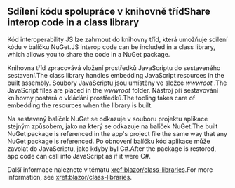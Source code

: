 ## <a name="share-interop-code-in-a-class-library"></a><span data-ttu-id="17c6f-101">Sdílení kódu spolupráce v knihovně tříd</span><span class="sxs-lookup"><span data-stu-id="17c6f-101">Share interop code in a class library</span></span>

<span data-ttu-id="17c6f-102">Kód interoperability JS lze zahrnout do knihovny tříd, která umožňuje sdílení kódu v balíčku NuGet.</span><span class="sxs-lookup"><span data-stu-id="17c6f-102">JS interop code can be included in a class library, which allows you to share the code in a NuGet package.</span></span>

<span data-ttu-id="17c6f-103">Knihovna tříd zpracovává vložení prostředků JavaScriptu do sestaveného sestavení.</span><span class="sxs-lookup"><span data-stu-id="17c6f-103">The class library handles embedding JavaScript resources in the built assembly.</span></span> <span data-ttu-id="17c6f-104">Soubory JavaScriptu jsou umístěny ve složce *wwwroot* .</span><span class="sxs-lookup"><span data-stu-id="17c6f-104">The JavaScript files are placed in the *wwwroot* folder.</span></span> <span data-ttu-id="17c6f-105">Nástroj při sestavování knihovny postará o vkládání prostředků.</span><span class="sxs-lookup"><span data-stu-id="17c6f-105">The tooling takes care of embedding the resources when the library is built.</span></span>

<span data-ttu-id="17c6f-106">Na sestavený balíček NuGet se odkazuje v souboru projektu aplikace stejným způsobem, jako na který se odkazuje na balíček NuGet.</span><span class="sxs-lookup"><span data-stu-id="17c6f-106">The built NuGet package is referenced in the app's project file the same way that any NuGet package is referenced.</span></span> <span data-ttu-id="17c6f-107">Po obnovení balíčku kód aplikace může zavolat do JavaScriptu, jako kdyby byl C#.</span><span class="sxs-lookup"><span data-stu-id="17c6f-107">After the package is restored, app code can call into JavaScript as if it were C#.</span></span>

<span data-ttu-id="17c6f-108">Další informace naleznete v tématu <xref:blazor/class-libraries>.</span><span class="sxs-lookup"><span data-stu-id="17c6f-108">For more information, see <xref:blazor/class-libraries>.</span></span>
